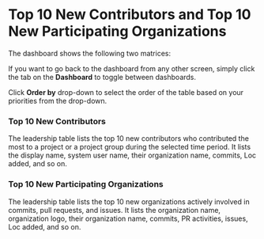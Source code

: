 # Top 10 New Contributors and Top 10 New Participating Organizations

The dashboard shows the following two matrices:

If you want to go back to the dashboard from any other screen, simply click the tab on the **Dashboard** to toggle between dashboards.

Click **Order by** drop-down to select the order of the table based on  your priorities from the drop-down.&#x20;

### Top 10 New Contributors

The leadership table lists the top 10 new contributors who contributed the most to a project or a project group during the selected time period. It lists the display name, system user name, their organization name, commits, Loc added, and so on.

### Top 10 New Participating Organizations

The leadership table lists the top 10 new organizations actively involved in commits, pull requests, and issues. It lists the organization name, organization logo, their organization name, commits, PR activities, issues, Loc added, and so on.
